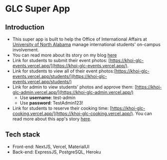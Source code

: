 # GLC Super App

## Introduction

- This super app is built to help the Office of International Affairs at [University of North Alabama](https://una.edu/) manage international students' on-campus involvement.
- You can read more about its story on my blog [here](https://blog.khoiuna.info/lessons-learned-from-developing-an-app-for-my-university/)
- Link for students to submit their event photos: [https://khoi-glc-events.vercel.app/](https://khoi-glc-events.vercel.app/).
- Link for students to view all of their event photos:[https://khoi-glc-events.vercel.app/students/](https://khoi-glc-events.vercel.app/students/)
- Link for admin to view students' photos and approve them: [https://khoi-glc-admin.vercel.app/](https://khoi-glc-admin.vercel.app/)
  - Use **username**: test-admin
  - Use **password**: TestAdmin123!
- Link for students to reserve their cooking time: [https://khoi-glc-cooking.vercel.app/](https://khoi-glc-cooking.vercel.app/). You can read more about this app's story [here](https://github.com/KhoiUna/cooking-reservation).

## Tech stack

- Front-end: NextJS, Vercel, MaterialUI
- Back-end: ExpressJS, PostgreSQL, Heroku
